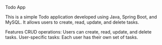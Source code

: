 Todo App

This is a simple Todo application developed using Java, Spring Boot, and MySQL. 
It allows users to create, read, update, and delete tasks.

Features
CRUD operations: Users can create, read, update, and delete tasks.
User-specific tasks: Each user has their own set of tasks.